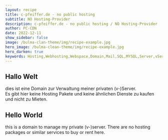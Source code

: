 ```yaml
---
layout: recipe
title: c-pfeiffer.de - no public hosting
subtitle: NO Hosting-Provider
description: c-pfeiffer.de - no public hosting / NO Hosting-Provider
author: PC-CDN
date: 2022-12-11
show_sidebar: false
image: /bulma-clan-theme/img/recipe-example.jpg
hero_image: /bulma-clean-theme/img/recipe-example.jpg
hero_darken: true
keywords: Hosting,Webhosting,Webspace,Domain,Mail,SQL,MYSQL,Server,vServer
---
```


## Hallo Welt 
dies ist eine Domain zur Verwaltung meiner privaten (v-)Server.  
Es gibt hier keine Hosting Pakete und keine ähnlichen Dienste zu kaufen und nicht zu Mieten.

## Hello World 
this is a domain to manage my private (v-)server. 
There are no hosting packages or similar services to buy or rent here.
